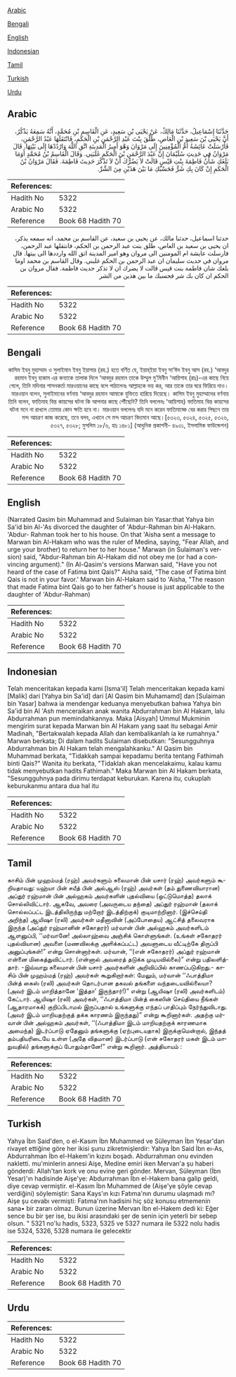 [Arabic](#arabic)

[Bengali](#bengali)

[English](#english)

[Indonesian](#indonesian)

[Tamil](#tamil)

[Turkish](#turkish)

[Urdu](#urdu)

## Arabic


<div dir="rtl" lang="ar" style={{fontSize:'larger',backgroundColor:'#f8f9fa',padding:20}}>
حَدَّثَنَا إِسْمَاعِيلُ، حَدَّثَنَا مَالِكٌ، عَنْ يَحْيَى بْنِ سَعِيدٍ، عَنِ الْقَاسِمِ بْنِ مُحَمَّدٍ، أَنَّهُ سَمِعَهُ يَذْكُرُ، أَنَّ يَحْيَى بْنَ سَعِيدِ بْنِ الْعَاصِ، طَلَّقَ بِنْتَ عَبْدِ الرَّحْمَنِ بْنِ الْحَكَمِ، فَانْتَقَلَهَا عَبْدُ الرَّحْمَنِ، فَأَرْسَلَتْ عَائِشَةُ أُمُّ الْمُؤْمِنِينَ إِلَى مَرْوَانَ وَهْوَ أَمِيرُ الْمَدِينَةِ اتَّقِ اللَّهَ وَارْدُدْهَا إِلَى بَيْتِهَا‏.‏ قَالَ مَرْوَانُ فِي حَدِيثِ سُلَيْمَانَ إِنَّ عَبْدَ الرَّحْمَنِ بْنَ الْحَكَمِ غَلَبَنِي‏.‏ وَقَالَ الْقَاسِمُ بْنُ مُحَمَّدٍ أَوَمَا بَلَغَكِ شَأْنُ فَاطِمَةَ بِنْتِ قَيْسٍ قَالَتْ لاَ يَضُرُّكَ أَنْ لاَ تَذْكُرَ حَدِيثَ فَاطِمَةَ‏.‏ فَقَالَ مَرْوَانُ بْنُ الْحَكَمِ إِنْ كَانَ بِكِ شَرٌّ فَحَسْبُكِ مَا بَيْنَ هَذَيْنِ مِنَ الشَّرِّ‏.‏
</div>
<div style={{backgroundColor:'#f8f9fa',padding:20, marginBottom: 10}}><table> <thead> <tr> <th>References:</th> <th></th> </tr> </thead> <tbody><tr><td>Hadith No</td><td>5322</td></tr><tr><td>Arabic No</td><td>5322</td></tr><tr><td>Reference</td><td>Book 68 Hadith 70</td></tr></tbody></table></div>


<div dir="rtl" lang="ar" style={{fontSize:'larger',backgroundColor:'#f8f9fa',padding:20}}>
حدثنا اسماعيل، حدثنا مالك، عن يحيى بن سعيد، عن القاسم بن محمد، انه سمعه يذكر، ان يحيى بن سعيد بن العاص، طلق بنت عبد الرحمن بن الحكم، فانتقلها عبد الرحمن، فارسلت عايشة ام المومنين الى مروان وهو امير المدينة اتق الله وارددها الى بيتها. قال مروان في حديث سليمان ان عبد الرحمن بن الحكم غلبني. وقال القاسم بن محمد اوما بلغك شان فاطمة بنت قيس قالت لا يضرك ان لا تذكر حديث فاطمة. فقال مروان بن الحكم ان كان بك شر فحسبك ما بين هذين من الشر
</div>
<div style={{backgroundColor:'#f8f9fa',padding:20, marginBottom: 10}}><table> <thead> <tr> <th>References:</th> <th></th> </tr> </thead> <tbody><tr><td>Hadith No</td><td>5322</td></tr><tr><td>Arabic No</td><td>5322</td></tr><tr><td>Reference</td><td>Book 68 Hadith 70</td></tr></tbody></table></div>

## Bengali


<div dir="rtl" lang="bn" style={{fontSize:'larger',backgroundColor:'#f8f9fa',padding:20}}>
কাসিম ইবনু মুহাম্মাদ ও সুলাইমান ইবনু ইয়াসার (রহ.) হতে বর্ণিত যে, ইয়াহ্ইয়া ইবনু সা‘ঈদ ইবনু আস (রহ.) ‘আবদুর রহমান ইবনু হাকাম এর কন্যাকে তালাক দিলে ‘আবদুর রহমান তাকে উম্মুল মু’মিনীন ‘আয়িশাহ (রাঃ)-এর কাছে নিয়ে গেলে, তিনি মদিনার শাসনকর্তা মারওয়ানের কাছে বলে পাঠালেনঃ আল্লাহকে ভয় কর, আর তাকে তার ঘরে ফিরিয়ে দাও। মারওয়ান বলেন, সুলাইমানের বর্ণনায় ‘আবদুর রহমান আমাকে যুক্তিতে হারিয়ে দিয়েছে। কাসিম ইবনু মুহাম্মাদের বর্ণনায় তিনি বলেন, ফাতিমাহ বিন্ত কায়সের ঘটনা কি আপনার কাছে পৌঁছেনি? তিনি বললেনঃ ‘আয়িশাহ) ফাতিমাহ বিন্ত কায়সের ঘটনা মনে না রাখলে তোমার কোন ক্ষতি হবে না। মারওয়ান বললেনঃ যদি মনে করেন ফাতিমাহ্কে বের করার পিছনে তার মন্দ আচরণ কাজ করেছে, তবে বলব, এখানে সে মন্দ আচরণ বিদ্যমান আছে।[৫৩২৩, ৫৩২৪, ৫৩২৫, ৫৩২৬, ৫৩২৭, ৫৩২৮; মুসলিম ১৮/৬, হাঃ ১৪৮১] (আধুনিক প্রকাশনী- ৪৯৩১, ইসলামিক ফাউন্ডেশন)
</div>
<div style={{backgroundColor:'#f8f9fa',padding:20, marginBottom: 10}}><table> <thead> <tr> <th>References:</th> <th></th> </tr> </thead> <tbody><tr><td>Hadith No</td><td>5322</td></tr><tr><td>Arabic No</td><td>5322</td></tr><tr><td>Reference</td><td>Book 68 Hadith 70</td></tr></tbody></table></div>

## English


<div dir="ltr" lang="en" style={{fontSize:'larger',backgroundColor:'#f8f9fa',padding:20}}>
(Narrated Qasim bin Muhammad and Sulaiman bin Yasar:that Yahya bin Sa'id bin Al-'As divorced the daughter of 'Abdur-Rahman bin Al-Hakarn. 'Abdur- Rahman took her to his house. On that 'Aisha sent a message to Marwan bin Al-Hakam who was the ruler of Medina, saying, "Fear Allah, and urge your brother) to return her to her house." Marwan (in Sulaiman's version) said, "Abdur-Rahman bin Al-Hakam did not obey me (or had a convincing argument)." (In Al-Qasim's versions Marwan said, "Have you not heard of the case of Fatima bint Qais?" Aisha said, "The case of Fatima bint Qais is not in your favor.' Marwan bin Al-Hakam said to 'Aisha, "The reason that made Fatima bint Qais go to her father's house is just applicable to the daughter of 'Abdur-Rahman)
</div>
<div style={{backgroundColor:'#f8f9fa',padding:20, marginBottom: 10}}><table> <thead> <tr> <th>References:</th> <th></th> </tr> </thead> <tbody><tr><td>Hadith No</td><td>5322</td></tr><tr><td>Arabic No</td><td>5322</td></tr><tr><td>Reference</td><td>Book 68 Hadith 70</td></tr></tbody></table></div>

## Indonesian


<div dir="ltr" lang="id" style={{fontSize:'larger',backgroundColor:'#f8f9fa',padding:20}}>
Telah menceritakan kepada kami [Isma'il] Telah menceritakan kepada kami [Malik] dari [Yahya bin Sa'id] dari [Al Qasim bin Muhamamd] dan [Sulaiman bin Yasar] bahwa ia mendengar keduanya menyebutkan bahwa Yahya bin Sa'id bin Al 'Ash menceraikan anak wanita Abdurrahman bin Al Hakam, lalu Abdurrahman pun memindahkannya. Maka [Aisyah] Ummul Mukminin mengirim surat kepada Marwan bin Al Hakam yang saat itu sebagai Amir Madinah, "Bertakwalah kepada Allah dan kembalikanlah ia ke rumahnya." Marwan berkata; Di dalam hadits Sulaiman disebutkan: "Sesungguhnya Abdurrahman bin Al Hakam telah mengalahkanku." Al Qasim bin Muhammad berkata, "Tidakkah sampai kepadamu berita tentang Fathimah binti Qais?" Wanita itu berkata, "Tidaklah akan mencelakaimu, kalau kamu tidak menyebutkan hadits Fathimah." Maka Marwan bin Al Hakam berkata, "Sesungguhnya pada dirimu terdapat keburukan. Karena itu, cukuplah keburukanmu antara dua hal itu
</div>
<div style={{backgroundColor:'#f8f9fa',padding:20, marginBottom: 10}}><table> <thead> <tr> <th>References:</th> <th></th> </tr> </thead> <tbody><tr><td>Hadith No</td><td>5322</td></tr><tr><td>Arabic No</td><td>5322</td></tr><tr><td>Reference</td><td>Book 68 Hadith 70</td></tr></tbody></table></div>

## Tamil


<div dir="ltr" lang="ta" style={{fontSize:'larger',backgroundColor:'#f8f9fa',padding:20}}>
காசிம் பின் முஹம்மத் (ரஹ்) அவர்களும் சுலைமான் பின் யசார் (ரஹ்) அவர்களும் கூறியதாவது: யஹ்யா பின் சயீத் பின் அல்ஆஸ் (ரஹ்) அவர்கள் (தம் துணைவியாரான) அப்துர் ரஹ்மான் பின் அல்ஹகம் அவர்களின் புதல்வியை (ஒட்டுமொத்த) தலாக் சொல்லிவிட்டார். ஆகவே, அவரை (அவருடைய தந்தை) அப்துர் ரஹ்மான் (தலாக் சொல்லப்பட்ட இடத்திலிருந்து மற்றோர் இடத்திற்குக்) குடிமாற்றினார். (இச்செய்தி அறிந்த) ஆயிஷா (ரலி) அவர்கள் மதீனாவின் (அப்போதைய) ஆட்சித் தலைவராக இருந்த (அப்துர் ரஹ்மானின் சகோதரர்) மர்வான் பின் அல்ஹகம் அவர்களிடம் ஆளனுப்பி, ‘‘மர்வானே! அல்லாஹ்வை அஞ்சிக் கொள்ளுங்கள். (உங்கள் சகோதரர் புதல்வியான) அவளை (மணவிலக்கு அளிக்கப்பட்ட) அவளுடைய வீட்டிற்கே திருப்பி அனுப்புங்கள்!” என்று சொன்னார்கள். மர்வான், ‘‘(என் சகோதரர்) அப்துர் ரஹ்மான் என்னை மிகைத்துவிட்டார். (என்னால் அவரைத் தடுக்க முடியவில்லை)” என்று பதிலளித்தார். -இவ்வாறு சுலைமான் பின் யசார் அவர்களின் அறிவிப்பில் காணப்படுகிறது.- காசிம் பின் முஹம்மத் (ரஹ்) அவர்கள் கூறுகிறார்கள்: மேலும், மர்வான் ‘‘ஃபாத்திமா பின்த் கைஸ் (ரலி) அவர்கள் தொடர்பான தகவல் தங்களை வந்தடையவில்லையா? (அவர் இடம் மாறித்தானே ‘இத்தா’ இருந்தார்!)” என்று (ஆயிஷா (ரலி) அவர்களிடம்) கேட்டார். ஆயிஷா (ரலி) அவர்கள், ‘‘ஃபாத்திமா பின்த் கைஸின் செய்தியை நீங்கள் (ஆதாரமாகக்) குறிப்பிடாமல் இருப்பதால் உங்களுக்கு எந்தப் பாதிப்பும் நேர்ந்துவிடாது. (அவர் இடம் மாறியதற்குத் தக்க காரணம் இருந்தது)” என்று கூறினார்கள். அதற்கு மர்வான் பின் அல்ஹகம் அவர்கள், ‘‘(ஃபாத்திமா இடம் மாறியதற்குக் காரணமாக அமைந்த) இடர்ப்பாடு ஏதேனும் தங்களுக்கு (ஏற்புடையதாக) இருக்குமென்றால், இந்தத் தம்பதியரிடையே உள்ள (அதே விதமான) இடர்ப்பாடு (என் சகோதரர் மகள் இடம் மாறுவதில்) தங்களுக்குப் போதும்தானே!” என்று கூறினார். அத்தியாயம் :
</div>
<div style={{backgroundColor:'#f8f9fa',padding:20, marginBottom: 10}}><table> <thead> <tr> <th>References:</th> <th></th> </tr> </thead> <tbody><tr><td>Hadith No</td><td>5322</td></tr><tr><td>Arabic No</td><td>5322</td></tr><tr><td>Reference</td><td>Book 68 Hadith 70</td></tr></tbody></table></div>

## Turkish


<div dir="ltr" lang="tr" style={{fontSize:'larger',backgroundColor:'#f8f9fa',padding:20}}>
Yahya İbn Said'den, o el-Kasım İbn Muhammed ve Süleyman İbn Yesar'dan rivayet ettiğine göre her ikisi şunu zikretmişlerdir: Yahya İbn Said İbn eı-As, Abdurrahman İbn el-Hakem'in kızını boşadı. Abdurrahman onu evinden nakletti. mu'minlerin annesi Aişe, Medine emiri iken Mervan'a şu haberi gönderdi: Allah'tan kork ve onu evine geri gönder. Mervan, Süleyman (İbn Yesar)'ın hadisinde Aişe'ye: Abdurrahman İbn el-Hakem bana galip geldi, diye cevap vermiştir. el-Kasım İbn Muhammed de (Aişe'ye şöyle cevap verdiğini) söylemiştir: Sana Kays'ın kızı Fatıma'nın durumu ulaşmadı mı? Aişe şu cevabı vermişti: Fatıma'nın hadisini hiç söz konusu etmemenin sana• bir zararı olmaz. Bunun üzerine Mervan İbn el-Hakem dedi ki: Eğer sence bu bir şer ise, bu ikisi arasındaki şer de senin için yeterli bir sebep olsun. " 5321 no'lu hadis, 5323, 5325 ve 5327 numara ile 5322 nolu hadis ise 5324, 5326, 5328 numara ile gelecektir
</div>
<div style={{backgroundColor:'#f8f9fa',padding:20, marginBottom: 10}}><table> <thead> <tr> <th>References:</th> <th></th> </tr> </thead> <tbody><tr><td>Hadith No</td><td>5322</td></tr><tr><td>Arabic No</td><td>5322</td></tr><tr><td>Reference</td><td>Book 68 Hadith 70</td></tr></tbody></table></div>

## Urdu


<div dir="rtl" lang="ur" style={{fontSize:'larger',backgroundColor:'#f8f9fa',padding:20}}>

</div>
<div style={{backgroundColor:'#f8f9fa',padding:20, marginBottom: 10}}><table> <thead> <tr> <th>References:</th> <th></th> </tr> </thead> <tbody><tr><td>Hadith No</td><td>5322</td></tr><tr><td>Arabic No</td><td>5322</td></tr><tr><td>Reference</td><td>Book 68 Hadith 70</td></tr></tbody></table></div>
